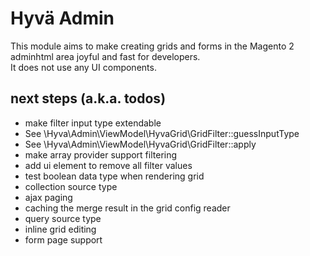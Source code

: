 # Hyvä Admin

This module aims to make creating grids and forms in the Magento 2 adminhtml area joyful and fast for developers.  
It does not use any UI components.


## next steps (a.k.a. todos)

* make filter input type extendable
 * See \Hyva\Admin\ViewModel\HyvaGrid\GridFilter::guessInputType
 * See \Hyva\Admin\ViewModel\HyvaGrid\GridFilter::apply
* make array provider support filtering 
* add ui element to remove all filter values
* test boolean data type when rendering grid
* collection source type
* ajax paging
* caching the merge result in the grid config reader
* query source type
* inline grid editing
* form page support

